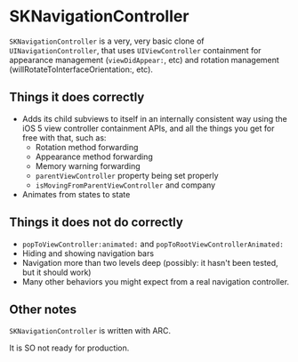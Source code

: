 # SKNavigationController

`SKNavigationController` is a very, very basic clone of `UINavigationController`, that uses `UIViewController` containment for appearance management (`viewDidAppear:`, etc) and rotation management (willRotateToInterfaceOrientation:, etc).

## Things it does correctly

* Adds its child subviews to itself in an internally consistent way using the iOS 5 view controller containment APIs, and all the things you get for free with that, such as:
	* Rotation method forwarding
	* Appearance method forwarding
	* Memory warning forwarding
	* `parentViewController` property being set properly
	* `isMovingFromParentViewController` and company
* Animates from states to state

## Things it does not do correctly

* `popToViewController:animated:` and `popToRootViewControllerAnimated:`
* Hiding and showing navigation bars
* Navigation more than two levels deep (possibly: it hasn't been tested, but it should work)
* Many other behaviors you might expect from a real navigation controller.

## Other notes

`SKNavigationController` is written with ARC.

It is SO not ready for production.